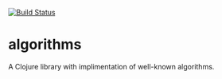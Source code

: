 [![Build Status](https://travis-ci.org/hwasungmars/algorithms.svg?branch=master)](https://travis-ci.org/hwasungmars/algorithms)
# algorithms

A Clojure library with implimentation of well-known algorithms.
